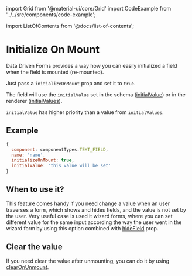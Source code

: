 import Grid from '@material-ui/core/Grid'
import CodeExample from '../../src/components/code-example';

import ListOfContents from '@docs/list-of-contents';

<Grid container item>
<Grid item xs={12} md={10}>

# Initialize On Mount

Data Driven Forms provides a way how you can easily initialized a field when the field is mounted (re-mounted).

Just pass a `initializeOnMount` prop and set it to `true`.

The field will use the `initialValue` set in the schema ([initialValue](/renderer/component-api#formgroupwrappedcomponents)) or in the renderer ([initialValues](/renderer/renderer-api#optionalprops)).

`initialValue` has higher priority than a value from `initialValues`.

## Example


```jsx
{
  component: componentTypes.TEXT_FIELD,
  name: 'name',
  initializeOnMount: true,
  initialValue: 'this value will be set'
}
```

## When to use it?

This feature comes handy if you need change a value when an user traverses a form, which shows and hides fields, and the value is not set by the user. Very useful case is used it wizard forms, where you can set different value for the same input according the way the user went in the wizard form by using this option combined with [hideField](/renderer/component-api#commonpropsforallformfields) prop.

<CodeExample source="components/initialize-mount" mode="preview" />

## Clear the value

If you need clear the value after unmounting, you can do it by using [clearOnUnmount](/renderer/unmounting).

</Grid>
<Grid item xs={false} md={2}>
  <ListOfContents file="renderer/initialize-mount" />
</Grid>
</Grid>

